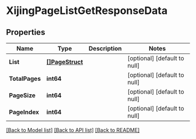 # XijingPageListGetResponseData

## Properties
Name | Type | Description | Notes
------------ | ------------- | ------------- | -------------
**List** | [**[]PageStruct**](page_struct.md) |  | [optional] [default to null]
**TotalPages** | **int64** |  | [optional] [default to null]
**PageSize** | **int64** |  | [optional] [default to null]
**PageIndex** | **int64** |  | [optional] [default to null]

[[Back to Model list]](../README.md#documentation-for-models) [[Back to API list]](../README.md#documentation-for-api-endpoints) [[Back to README]](../README.md)


